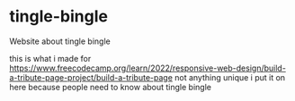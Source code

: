 # tingle-bingle
Website about tingle bingle

this is what i made for https://www.freecodecamp.org/learn/2022/responsive-web-design/build-a-tribute-page-project/build-a-tribute-page
not anything unique i put it on here because people need to know about tingle bingle
